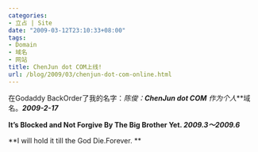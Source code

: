 ```yaml
---
categories:
- 立占 | Site
date: "2009-03-12T23:10:33+08:00"
tags:
- Domain
- 域名
- 网站
title: ChenJun dot COM上线!
url: /blog/2009/03/chenjun-dot-com-online.html
---
```

在Godaddy BackOrder了我的名字：*陈俊：***ChenJun dot COM** 作为***个人***域名。***2009-2-17***
<!--more-->
  **It&#8217;s Blocked and Not Forgive By The Big Brother Yet. _2009.3～2009.6_**

  **I will hold it till the God Die.Forever.
**